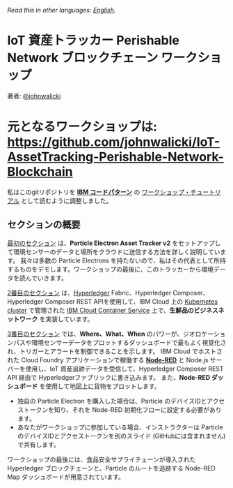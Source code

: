 *Read this in other languages: [English](README.md).*

# IoT 資産トラッカー Perishable Network ブロックチェーン ワークショップ
著者: [@johnwalicki](https://twitter.com/johnwalicki)

# 元となるワークショップは: **https://github.com/johnwalicki/IoT-AssetTracking-Perishable-Network-Blockchain**

私はこのgitリポジトリを **[IBM コードパターン](https://developer.ibm.com/code/)** の [ワークショップ・チュートリアル](README-ja.md) として読むように調整しました。

## セクションの概要

[最初のセクション](../ParticleElectron/README-ja.md) は、**Particle Electron Asset Tracker v2** をセットアップして環境センサーのデータと場所をクラウドに送信する方法を詳しく説明しています。
我々は多数の Particle Electrons を持たないので、私はその代表として所持するものをデモします。ワークショップの最後に、このトラッカーから環境データを読んでいきます。

[2番目のセクション](../Blockchain/README-ja.md) は、[Hyperledger](https://www.hyperledger.org/) Fabric、Hyperledger Composer、Hyperledger Composer REST APIを使用して、IBM Cloud 上の [Kubernetes cluster](https://console.bluemix.net/docs/tutorials/scalable-webapp-kubernetes.html#deploy-a-scalable-web-application-on-kubernetes) で管理された [IBM Cloud Container Service](https://www.ibm.com/cloud/container-service) 上で、**生鮮品のビジネスネットワーク** を実装しています。

[3番目のセクション](../Node-RED/README-ja.md) では、**Where、What、When** のパワーが、ジオロケーションパスや環境センサーデータをプロットするダッシュボードで最もよく視覚化され、トリガーとアラートを制御できることを示します。
IBM Cloud でホストされた Cloud Foundry アプリケーションで稼働する **[Node-RED](https://nodered.org/)** と Node.js サーバーを使用し、IoT 資産追跡データを受信して、Hyperledger Composer REST API 経由で Hyperledgerファブリックに書き込みます。
また、**Node-RED ダッシュボード** を使用して地図上に貨物をプロットします。

* 独自の Particle Electron を購入した場合は、Particle のデバイスIDとアクセストークンを知り、それを Node-RED 初期化フローに設定する必要があります。
* あなたがワークショップに参加している場合、インストラクターは Particle のデバイスIDとアクセストークンを別のスライド (GitHubには含まれません) で共有します。

ワークショップの最後には、食品安全サプライチェーンが導入された Hyperledger ブロックチェーンと、Particle のルートを追跡する Node-RED Map ダッシュボードが用意されています。
